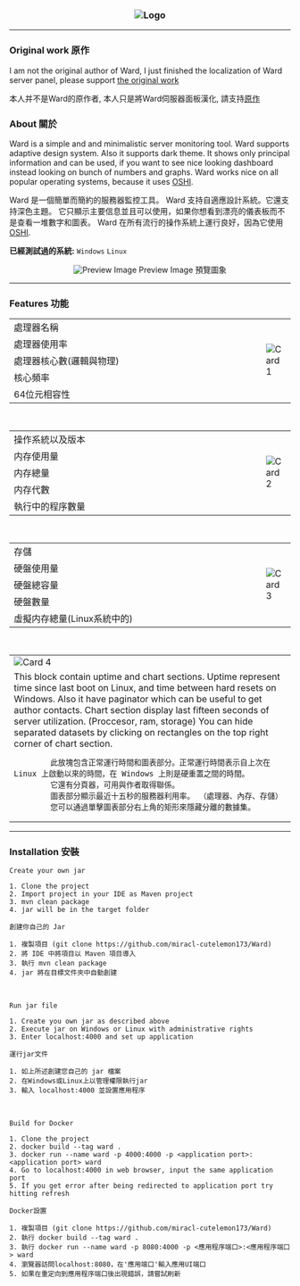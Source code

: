 <h3 align = "center">
    <img src = "https://steamuserimages-a.akamaihd.net/ugc/1297549742976925024/97F3CBA92B2FEF3652F5A06EC90FB5FF89E5D224/" alt = "Logo" />
</h3>

---

### Original work 原作

I am not the original author of Ward, I just finished the localization of Ward server panel, please support [the original work](https://github.com/B-Software/Ward)

本人并不是Ward的原作者, 本人只是將Ward伺服器面板漢化, 請支持[原作](https://github.com/B-Software/Ward)

### About 關於

Ward is a simple and and minimalistic server monitoring tool. Ward supports adaptive design system. Also it supports dark theme.
It shows only principal information and can be used, if you want to see nice looking dashboard instead looking on bunch of numbers and graphs.
Ward works nice on all popular operating systems, because it uses [OSHI](https://github.com/oshi/oshi).

Ward 是一個簡單而簡約的服務器監控工具。 Ward 支持自適應設計系統。它還支持深色主題。
它只顯示主要信息並且可以使用，如果你想看到漂亮的儀表板而不是查看一堆數字和圖表。
Ward 在所有流行的操作系統上運行良好，因為它使用 [OSHI](https://github.com/oshi/oshi).

**已經測試過的系統:** `Windows` `Linux`

<p align = "center">
    <img src = "https://steamuserimages-a.akamaihd.net/ugc/1601547572022736987/1D8D2E576D957DDB9CE34E13D5944AF841E8AAD8/" alt = "Preview Image" />
    <h7 align = "center">Preview Image 預覽圖象</h7>
</p>

---

### Features 功能

<table>
    <tr>
        <td width = "600.5">處理器名稱</td>
        <td rowspan = "5">
            <img src = "https://steamuserimages-a.akamaihd.net/ugc/1601547572022743136/D62DF59CFA60F5749F2DC7BFE5E9256BCF59E066/" alt = "Card 1" align = "center" />
        </td>
    </tr>
    <tr>
        <td>處理器使用率</td>
    </tr>
    <tr>
        <td>處理器核心數(邏輯與物理)</td>
    </tr>
    <tr>
        <td>核心頻率</td>
    </tr>
    <tr>
        <td>64位元相容性</td>
    </tr>
</table>

<br>

<table>
    <tr>
        <td width = "600.5">操作系統以及版本</td>
        <td rowspan = "5">
            <img src = "https://steamuserimages-a.akamaihd.net/ugc/1601547572022744630/F9E0CACAA81C882B2F4E401E65090BE9F1FE96F6/" alt = "Card 2" align = "center" />
        </td>
    </tr>
    <tr>
        <td>内存使用量</td>
    </tr>
    <tr>
        <td>内存總量</td>
    </tr>
    <tr>
        <td>内存代數</td>
    </tr>
    <tr>
        <td>執行中的程序數量</td>
    </tr>
</table>

<br>

<table>
    <tr>
        <td width = "600.5">存儲</td>
        <td rowspan = "5">
            <img src = "https://steamuserimages-a.akamaihd.net/ugc/1601547572022746249/D6C5612E2D6AB759CC10438C2D93F7EC80F83D83/" alt = "Card 3" align = "center" />
        </td>
    </tr>
    <tr>
        <td>硬盤使用量</td>
    </tr>
    <tr>
        <td>硬盤總容量</td>
    </tr>
    <tr>
        <td>硬盤數量</td>
    </tr>
    <tr>
        <td>虛擬内存總量(Linux系統中的) </td>
    </tr>
</table>

<br>

<table>
    <tr>
        <td width = "916.5">
            <img src = "https://steamuserimages-a.akamaihd.net/ugc/1601547572022740496/79ED24E5E626C7029DA4BDEFFBB04C3E0BF61DB1/" alt = "Card 4" align = "center" />
        </td>
    </tr>
    <tr>
        <td>
            This block contain uptime and chart sections. Uptime represent time since last boot on Linux, and time between hard resets on Windows.
            Also it have paginator which can be useful to get author contacts.
            Chart section display last fifteen seconds of server utilization. (Proccesor, ram, storage)
            You can hide separated datasets by clicking on rectangles on the top right corner of chart section.
            
            此放塊包含正常運行時間和圖表部分。正常運行時間表示自上次在 Linux 上啟動以來的時間，在 Windows 上則是硬重置之間的時間。
            它還有分頁器，可用與作者取得聯係。
            圖表部分顯示最近十五秒的服務器利用率。 （處理器、內存、存儲）
            您可以通過單擊圖表部分右上角的矩形來隱藏分離的數據集。
</table>

---

### Installation 安裝

    Create your own jar

    1. Clone the project
    2. Import project in your IDE as Maven project
    3. mvn clean package
    4. jar will be in the target folder
    
    創建你自己的 Jar

    1. 複製項目 (git clone https://github.com/miracl-cutelemon173/Ward)
    2. 將 IDE 中將項目以 Maven 項目導入
    3. 執行 mvn clean package
    4. jar 將在目標文件夾中自動創建

<br>

    Run jar file

    1. Create you own jar as described above
    2. Execute jar on Windows or Linux with administrative rights
    3. Enter localhost:4000 and set up application
    
    運行jar文件

    1. 如上所述創建您自己的 jar 檔案
    2. 在Windows或Linux上以管理權限執行jar
    3. 輸入 localhost:4000 並設置應用程序

<br>

    Build for Docker

    1. Clone the project
    2. docker build --tag ward .
    3. docker run --name ward -p 4000:4000 -p <application port>:<application port> ward
    4. Go to localhost:4000 in web browser, input the same application port
    5. If you get error after being redirected to application port try hitting refresh
    
    Docker設置
    
    1. 複製項目 (git clone https://github.com/miracl-cutelemon173/Ward)
    2. 執行 docker build --tag ward .
    3. 執行 docker run --name ward -p 8080:4000 -p <應用程序端口>:<應用程序端口> ward
    4. 瀏覽器訪問localhost:8080，在'應用端口'輸入應用UI端口
    5. 如果在重定向到應用程序端口後出現錯誤，請嘗試刷新
